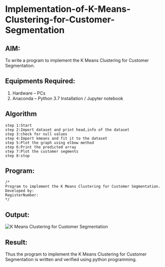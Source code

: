 # Implementation-of-K-Means-Clustering-for-Customer-Segmentation

## AIM:
To write a program to implement the K Means Clustering for Customer Segmentation.

## Equipments Required:
1. Hardware – PCs
2. Anaconda – Python 3.7 Installation / Jupyter notebook

## Algorithm
```
step 1:Start
step 2:Import dataset and print head,info of the dataset
step 3:check for null values
step 4:Import kmeans and fit it to the dataset
step 5:Plot the graph using elbow method
step 6:Print the predicted array
step 7:Plot the customer segments
step 8:stop
```
## Program:
```
/*
Program to implement the K Means Clustering for Customer Segmentation.
Developed by: 
RegisterNumber:  
*/
```

## Output:
![K Means Clustering for Customer Segmentation](sam.png)


## Result:
Thus the program to implement the K Means Clustering for Customer Segmentation is written and verified using python programming.
